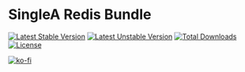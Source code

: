 # SingleA Redis Bundle

[![Latest Stable Version](http://poser.pugx.org/nbgrp/singlea-redis-bundle/v)](https://packagist.org/packages/nbgrp/singlea-redis-bundle)
[![Latest Unstable Version](http://poser.pugx.org/nbgrp/singlea-redis-bundle/v/unstable)](https://packagist.org/packages/nbgrp/singlea-redis-bundle)
[![Total Downloads](http://poser.pugx.org/nbgrp/singlea-redis-bundle/downloads)](https://packagist.org/packages/nbgrp/singlea-redis-bundle)
[![License](http://poser.pugx.org/nbgrp/singlea-redis-bundle/license)](https://packagist.org/packages/nbgrp/singlea-redis-bundle)

[![ko-fi](https://ko-fi.com/img/githubbutton_sm.svg)](https://ko-fi.com/S6S073WSW)
